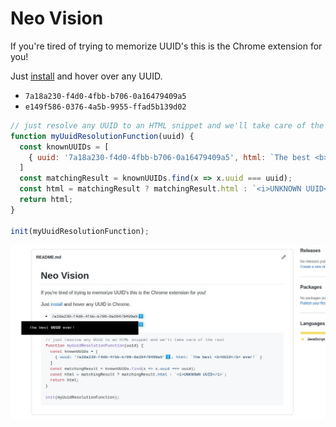 
# Neo Vision

If you're tired of trying to memorize UUID's this is the Chrome extension for you!

Just [install](https://developer.chrome.com/docs/extensions/mv3/getstarted/development-basics/#load-unpacked) and hover over any UUID.

- `7a18a230-f4d0-4fbb-b706-0a16479409a5`
- `e149f586-0376-4a5b-9955-ffad5b139d02`

```javascript
// just resolve any UUID to an HTML snippet and we'll take care of the rest
function myUuidResolutionFunction(uuid) {
  const knownUUIDs = [
    { uuid: '7a18a230-f4d0-4fbb-b706-0a16479409a5', html: `The best <b>UUID</b> ever!` }
  ]
  const matchingResult = knownUUIDs.find(x => x.uuid === uuid);
  const html = matchingResult ? matchingResult.html : `<i>UNKNOWN UUID</i>`;
  return html;
}

init(myUuidResolutionFunction);
```

![preview](./preview.jpg)
